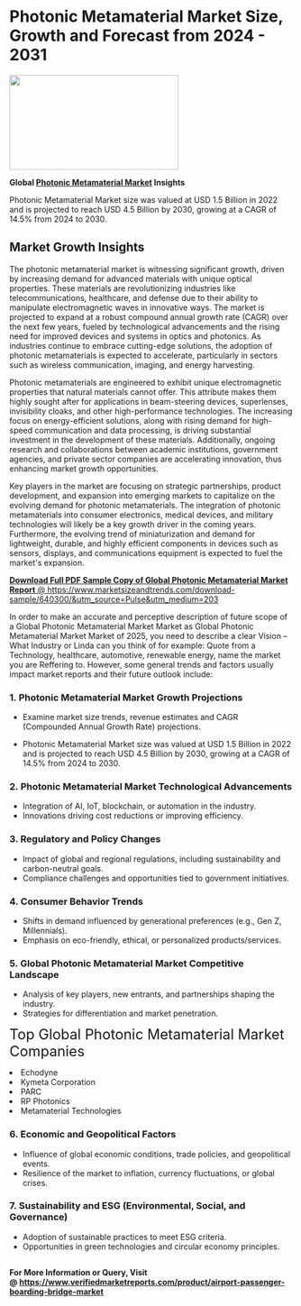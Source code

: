 <H1>Photonic Metamaterial Market Size, Growth and Forecast from 2024 - 2031</H1><img class="aligncenter size-medium wp-image-584254" src="https://thirdeyenews.in/wp-content/uploads/2024/09/Global-Market-Research-300x168.jpeg" alt="" width="300" height="168" /><p><strong>Global&nbsp;<a href="https://www.marketsizeandtrends.com/download-sample/640300/&amp;utm_source=Pulse&amp;utm_medium=203">Photonic Metamaterial Market</a> Insights</strong></p><p>Photonic Metamaterial Market size was valued at USD 1.5 Billion in 2022 and is projected to reach USD 4.5 Billion by 2030, growing at a CAGR of 14.5% from 2024 to 2030.</p><p><h2>Market Growth Insights</h2> <p>The photonic metamaterial market is witnessing significant growth, driven by increasing demand for advanced materials with unique optical properties. These materials are revolutionizing industries like telecommunications, healthcare, and defense due to their ability to manipulate electromagnetic waves in innovative ways. The market is projected to expand at a robust compound annual growth rate (CAGR) over the next few years, fueled by technological advancements and the rising need for improved devices and systems in optics and photonics. As industries continue to embrace cutting-edge solutions, the adoption of photonic metamaterials is expected to accelerate, particularly in sectors such as wireless communication, imaging, and energy harvesting.</p> <p><a href="#"></a></p> <p>Photonic metamaterials are engineered to exhibit unique electromagnetic properties that natural materials cannot offer. This attribute makes them highly sought after for applications in beam-steering devices, superlenses, invisibility cloaks, and other high-performance technologies. The increasing focus on energy-efficient solutions, along with rising demand for high-speed communication and data processing, is driving substantial investment in the development of these materials. Additionally, ongoing research and collaborations between academic institutions, government agencies, and private sector companies are accelerating innovation, thus enhancing market growth opportunities.</p> <p>Key players in the market are focusing on strategic partnerships, product development, and expansion into emerging markets to capitalize on the evolving demand for photonic metamaterials. The integration of photonic metamaterials into consumer electronics, medical devices, and military technologies will likely be a key growth driver in the coming years. Furthermore, the evolving trend of miniaturization and demand for lightweight, durable, and highly efficient components in devices such as sensors, displays, and communications equipment is expected to fuel the market's expansion.</p> <p><a href="#"></p><p><span class=""><strong>Download Full PDF Sample Copy of Global Photonic Metamaterial Market Report</strong> @ <a href="https://www.marketsizeandtrends.com/download-sample/640300/&amp;utm_source=Pulse&amp;utm_medium=203" target="_blank">https://www.marketsizeandtrends.com/download-sample/640300/&amp;utm_source=Pulse&amp;utm_medium=203</a></span></p><p>In order to make an accurate and perceptive description of future scope of a Global&nbsp;Photonic Metamaterial Market Market as Global&nbsp;Photonic Metamaterial Market Market of 2025, you need to describe a clear Vision &ndash; What Industry or Linda can you think of for example: Quote from a Technology, healthcare, automotive, renewable energy, name the market you are Reffering to. However, some general trends and factors usually impact market reports and their future outlook include:</p><h3>1.&nbsp;<strong>Photonic Metamaterial Market Growth Projections</strong></h3><ul><li>Examine market size trends, revenue estimates and CAGR (Compounded Annual Growth Rate) projections.</li><li><p>Photonic Metamaterial Market size was valued at USD 1.5 Billion in 2022 and is projected to reach USD 4.5 Billion by 2030, growing at a CAGR of 14.5% from 2024 to 2030.</p></li></ul><h3>2.&nbsp;<strong>Photonic Metamaterial Market Technological Advancements</strong></h3><ul><li>Integration of AI, IoT, blockchain, or automation in the industry.</li><li>Innovations driving cost reductions or improving efficiency.</li></ul><h3>3.&nbsp;<strong>Regulatory and Policy Changes</strong></h3><ul><li>Impact of global and regional regulations, including sustainability and carbon-neutral goals.</li><li>Compliance challenges and opportunities tied to government initiatives.</li></ul><h3>4.&nbsp;<strong>Consumer Behavior Trends</strong></h3><ul><li>Shifts in demand influenced by generational preferences (e.g., Gen Z, Millennials).</li><li>Emphasis on eco-friendly, ethical, or personalized products/services.</li></ul><h3>5.&nbsp;<strong>Global Photonic Metamaterial Market Competitive Landscape</strong></h3><ul><li>Analysis of key players, new entrants, and partnerships shaping the industry.</li><li>Strategies for differentiation and market penetration.</li></ul><p data-pm-slice="1 1 []"><span style="color: inherit; font-family: inherit; font-size: 25px;">Top Global Photonic Metamaterial Market Companies</span></p><div class="" data-test-id=""><p><li>Echodyne</li><li> Kymeta Corporation</li><li> PARC</li><li> RP Photonics</li><li> Metamaterial Technologies</li></p></div><h3>6.&nbsp;<strong>Economic and Geopolitical Factors</strong></h3><ul><li>Influence of global economic conditions, trade policies, and geopolitical events.</li><li>Resilience of the market to inflation, currency fluctuations, or global crises.</li></ul><h3>7.&nbsp;<strong>Sustainability and ESG (Environmental, Social, and Governance)</strong></h3><ul><li>Adoption of sustainable practices to meet ESG criteria.</li><li>Opportunities in green technologies and circular economy principles.</li></ul><h2><strong style="font-size: 14px;">For More Information or Query, Visit @&nbsp;</strong><a style="background-color: #ffffff; font-size: 14px;" href="https://www.marketsizeandtrends.com/report/photonic-metamaterial-market/" target="_blank">https://www.verifiedmarketreports.com/product/airport-passenger-boarding-bridge-market</a></h2>
